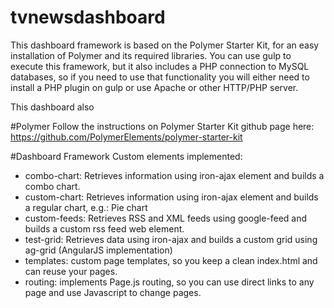 # tvnewsdashboard
This dashboard framework is based on the Polymer Starter Kit, for an easy installation of Polymer and its required libraries.
You can use gulp to execute this framework, but it also includes a PHP connection to MySQL databases, so if you need to use that functionality you will either need to install a PHP plugin on gulp or use Apache or other HTTP/PHP server.

This dashboard also 


#Polymer
Follow the instructions on Polymer Starter Kit github page here: https://github.com/PolymerElements/polymer-starter-kit


#Dashboard Framework
Custom elements implemented:
- combo-chart: Retrieves information using iron-ajax element and builds a combo chart.
- custom-chart: Retrieves information using iron-ajax element and builds a regular chart, e.g.: Pie chart
- custom-feeds: Retrieves RSS and XML feeds using google-feed and builds a custom rss feed web element.
- test-grid: Retrieves data using iron-ajax and builds a custom grid using ag-grid (AngularJS implementation)
- templates: custom page templates, so you keep a clean index.html and can reuse your pages.
- routing: implements Page.js routing, so you can use direct links to any page and use Javascript to change pages.
